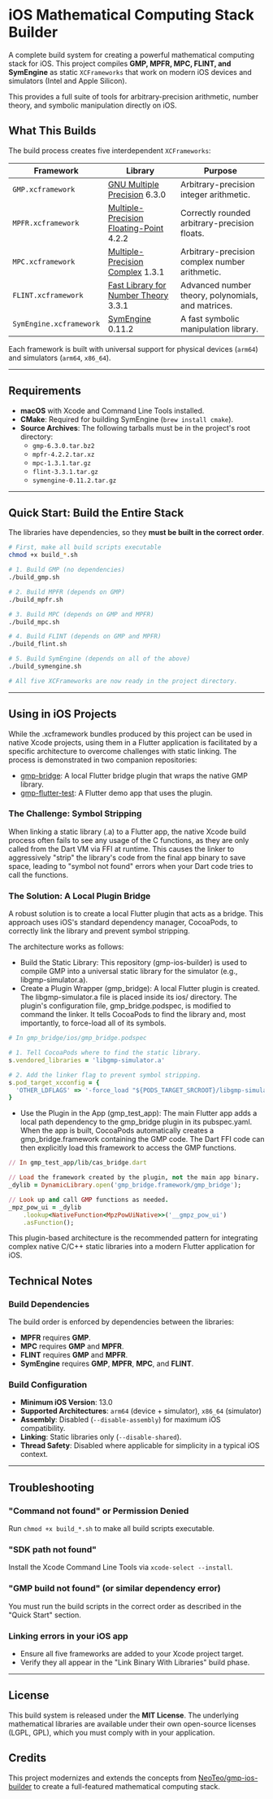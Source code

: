 # iOS Mathematical Computing Stack Builder

[](https://developer.apple.com/ios/)
[](https://developer.apple.com/documentation/xcode/building_a_universal_macos_binary)
[](https://opensource.org/licenses/MIT)

A complete build system for creating a powerful mathematical computing stack for iOS. This project compiles **GMP, MPFR, MPC, FLINT, and SymEngine** as static `XCFrameworks` that work on modern iOS devices and simulators (Intel and Apple Silicon).

This provides a full suite of tools for arbitrary-precision arithmetic, number theory, and symbolic manipulation directly on iOS.

## What This Builds

The build process creates five interdependent `XCFrameworks`:

| Framework                 | Library                                                              | Purpose                                          |
| ------------------------- | -------------------------------------------------------------------- | ------------------------------------------------ |
| `GMP.xcframework`         | [GNU Multiple Precision](https://gmplib.org/) 6.3.0                  | Arbitrary-precision integer arithmetic.          |
| `MPFR.xcframework`        | [Multiple-Precision Floating-Point](https://www.mpfr.org/) 4.2.2     | Correctly rounded arbitrary-precision floats.    |
| `MPC.xcframework`         | [Multiple-Precision Complex](http://www.multiprecision.org/) 1.3.1    | Arbitrary-precision complex number arithmetic.   |
| `FLINT.xcframework`       | [Fast Library for Number Theory](https://flintlib.org/) 3.3.1        | Advanced number theory, polynomials, and matrices. |
| `SymEngine.xcframework`   | [SymEngine](https://symengine.org/) 0.11.2                           | A fast symbolic manipulation library.            |

Each framework is built with universal support for physical devices (`arm64`) and simulators (`arm64`, `x86_64`).

-----

## Requirements

  - **macOS** with Xcode and Command Line Tools installed.
  - **CMake**: Required for building SymEngine (`brew install cmake`).
  - **Source Archives**: The following tarballs must be in the project's root directory:
      - `gmp-6.3.0.tar.bz2`
      - `mpfr-4.2.2.tar.xz`
      - `mpc-1.3.1.tar.gz`
      - `flint-3.3.1.tar.gz`
      - `symengine-0.11.2.tar.gz`

-----

## Quick Start: Build the Entire Stack

The libraries have dependencies, so they **must be built in the correct order**.

```bash
# First, make all build scripts executable
chmod +x build_*.sh

# 1. Build GMP (no dependencies)
./build_gmp.sh

# 2. Build MPFR (depends on GMP)
./build_mpfr.sh

# 3. Build MPC (depends on GMP and MPFR)
./build_mpc.sh

# 4. Build FLINT (depends on GMP and MPFR)
./build_flint.sh

# 5. Build SymEngine (depends on all of the above)
./build_symengine.sh

# All five XCFrameworks are now ready in the project directory.
```

-----

## Using in iOS Projects

While the .xcframework bundles produced by this project can be used in native Xcode projects, using them in a Flutter application is facilitated by a specific architecture to overcome challenges with static linking. The process is demonstrated in two companion repositories:
* [gmp-bridge](https://github.com/CrispStrobe/gmp-bridge): A local Flutter bridge plugin that wraps the native GMP library.
* [gmp-flutter-test](https://github.com/CrispStrobe/gmp-flutter-test): A Flutter demo app that uses the plugin.

### The Challenge: Symbol Stripping
When linking a static library (.a) to a Flutter app, the native Xcode build process often fails to see any usage of the C functions, as they are only called from the Dart VM via FFI at runtime. This causes the linker to aggressively "strip" the library's code from the final app binary to save space, leading to "symbol not found" errors when your Dart code tries to call the functions.

### The Solution: A Local Plugin Bridge
A robust solution is to create a local Flutter plugin that acts as a bridge. This approach uses iOS's standard dependency manager, CocoaPods, to correctly link the library and prevent symbol stripping.

The architecture works as follows:

* Build the Static Library: This repository (gmp-ios-builder) is used to compile GMP into a universal static library for the simulator (e.g., libgmp-simulator.a).
* Create a Plugin Wrapper (gmp_bridge): A local Flutter plugin is created. The libgmp-simulator.a file is placed inside its ios/ directory. The plugin's configuration file, gmp_bridge.podspec, is modified to command the linker. It tells CocoaPods to find the library and, most importantly, to force-load all of its symbols.

```ruby
# In gmp_bridge/ios/gmp_bridge.podspec

# 1. Tell CocoaPods where to find the static library.
s.vendored_libraries = 'libgmp-simulator.a'

# 2. Add the linker flag to prevent symbol stripping.
s.pod_target_xcconfig = {
  'OTHER_LDFLAGS' => '-force_load "${PODS_TARGET_SRCROOT}/libgmp-simulator.a"'
}
```

* Use the Plugin in the App (gmp_test_app): The main Flutter app adds a local path dependency to the gmp_bridge plugin in its pubspec.yaml. When the app is built, CocoaPods automatically creates a gmp_bridge.framework containing the GMP code. The Dart FFI code can then explicitly load this framework to access the GMP functions.

```ruby
// In gmp_test_app/lib/cas_bridge.dart

// Load the framework created by the plugin, not the main app binary.
_dylib = DynamicLibrary.open('gmp_bridge.framework/gmp_bridge');

// Look up and call GMP functions as needed.
_mpz_pow_ui = _dylib
    .lookup<NativeFunction<MpzPowUiNative>>('__gmpz_pow_ui')
    .asFunction();
```

This plugin-based architecture is the recommended pattern for integrating complex native C/C++ static libraries into a modern Flutter application for iOS.

## Technical Notes

### Build Dependencies

The build order is enforced by dependencies between the libraries:

  - **MPFR** requires **GMP**.
  - **MPC** requires **GMP** and **MPFR**.
  - **FLINT** requires **GMP** and **MPFR**.
  - **SymEngine** requires **GMP**, **MPFR**, **MPC**, and **FLINT**.

### Build Configuration

  - **Minimum iOS Version**: 13.0
  - **Supported Architectures**: `arm64` (device + simulator), `x86_64` (simulator)
  - **Assembly**: Disabled (`--disable-assembly`) for maximum iOS compatibility.
  - **Linking**: Static libraries only (`--disable-shared`).
  - **Thread Safety**: Disabled where applicable for simplicity in a typical iOS context.

-----

## Troubleshooting

### "Command not found" or Permission Denied

Run `chmod +x build_*.sh` to make all build scripts executable.

### "SDK path not found"

Install the Xcode Command Line Tools via `xcode-select --install`.

### "GMP build not found" (or similar dependency error)

You must run the build scripts in the correct order as described in the "Quick Start" section.

### Linking errors in your iOS app

  - Ensure all five frameworks are added to your Xcode project target.
  - Verify they all appear in the "Link Binary With Libraries" build phase.

-----

## License

This build system is released under the **MIT License**. The underlying mathematical libraries are available under their own open-source licenses (LGPL, GPL), which you must comply with in your application.

## Credits

This project modernizes and extends the concepts from [NeoTeo/gmp-ios-builder](https://github.com/NeoTeo/gmp-ios-builder) to create a full-featured mathematical computing stack.